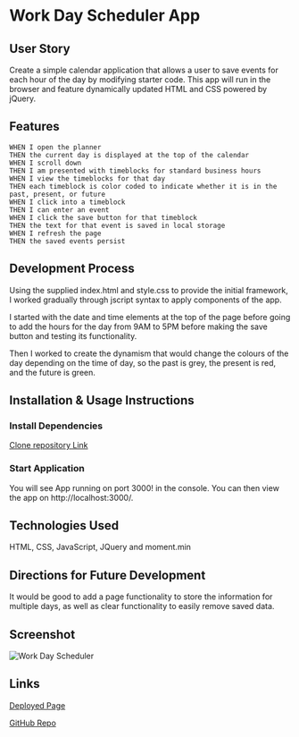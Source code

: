 # Work Day Scheduler App

## **User Story**

Create a simple calendar application that allows a user to save events for each hour of the day by modifying starter code. This app will run in the browser and feature dynamically updated HTML and CSS powered by jQuery.

## **Features**
```
WHEN I open the planner
THEN the current day is displayed at the top of the calendar
WHEN I scroll down
THEN I am presented with timeblocks for standard business hours
WHEN I view the timeblocks for that day
THEN each timeblock is color coded to indicate whether it is in the past, present, or future
WHEN I click into a timeblock
THEN I can enter an event
WHEN I click the save button for that timeblock
THEN the text for that event is saved in local storage
WHEN I refresh the page
THEN the saved events persist
```
## **Development Process**

Using the supplied index.html and style.css to provide the initial framework, I worked gradually through jscript syntax to apply components of the app. 

I started with the date and time elements at the top of the page before going to add the hours for the day from 9AM to 5PM before making the save button and testing its functionality.

Then I worked to create the dynamism that would change the colours of the day depending on the time of day, so the past is grey, the present is red, and the future is green.

## **Installation & Usage Instructions**

### Install Dependencies

[Clone repository Link](git@github.com:MichaelAuricht/Work-Day-Planner.git)

### Start Application

You will see App running on port 3000! in the console. You can then view the app on http://localhost:3000/.

## **Technologies Used**

HTML, CSS, JavaScript, JQuery and moment.min

## **Directions for Future Development**

It would be good to add a page functionality to store the information for multiple days, as well as clear functionality to easily remove saved data.

## **Screenshot**

![Work Day Scheduler](https://i.imgur.com/hieg2pv.jpg)

## **Links**

[Deployed Page](https://michaelauricht.github.io/week-5-work-day-scheduler/)

[GitHub Repo](https://github.com/MichaelAuricht/week-5-work-day-scheduler/)


